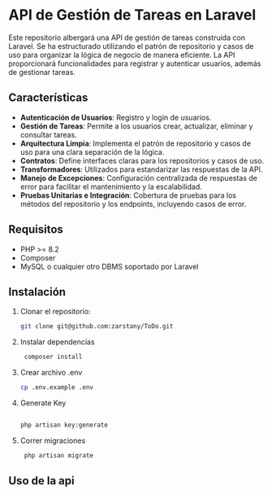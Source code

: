 # API de Gestión de Tareas en Laravel

Este repositorio albergará una API de gestión de tareas construida con Laravel. Se ha estructurado utilizando el patrón de repositorio y casos de uso para organizar la lógica de negocio de manera eficiente. La API proporcionará funcionalidades para registrar y autenticar usuarios, además de gestionar tareas.

## Características

- **Autenticación de Usuarios**: Registro y login de usuarios.
- **Gestión de Tareas**: Permite a los usuarios crear, actualizar, eliminar y consultar tareas.
- **Arquitectura Limpia**: Implementa el patrón de repositorio y casos de uso para una clara separación de la lógica.
- **Contratos**: Define interfaces claras para los repositorios y casos de uso.
- **Transformadores**: Utilizados para estandarizar las respuestas de la API.
- **Manejo de Excepciones**: Configuración centralizada de respuestas de error para facilitar el mantenimiento y la escalabilidad.
- **Pruebas Unitarias e Integración**: Cobertura de pruebas para los métodos del repositorio y los endpoints, incluyendo casos de error.

## Requisitos

- PHP >= 8.2
- Composer
- MySQL o cualquier otro DBMS soportado por Laravel

## Instalación

1. Clonar el repositorio:
   ```bash
   git clone git@github.com:zarstany/ToDo.git
2. Instalar dependencias
   ```Bash
    composer install
3. Crear archivo .env
   ```Bash
   cp .env.example .env

4. Generate Key
      ```Bash

   php artisan key:generate

5. Correr migraciones
   ```Bash
    php artisan migrate

## Uso de la api

